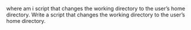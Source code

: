 where am i
script that changes the working directory to the user’s home directory.
Write a script that changes the working directory to the user’s home directory.
